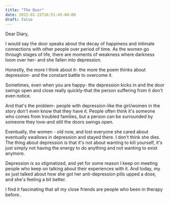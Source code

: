 ```yaml
---
title: "The Door"
date: 2022-02-22T16:51:43-04:00
draft: false
---
```


Dear Diary,

I would say the door speaks about the decay of happiness and intimate connections with other people over period of time. As the women go through stages of life, there are moments of weakness where darkness loom over her- and she fallen into depression. 

Honestly, the more I think about it- the more the poem thinks about depression- and the constant battle to overcome it. 

Sometimes, even when you are happy- the depression kicks in and the door swings open and close really quickly-that  the person suffering from it don't even notice. 

And that's the problem- people with depression-like the girl/women in the story don't even know that they have it. People often think it's someone who comes from troubled families, but a person can be surrounded by someone they love-and still the doors swings open.

Eventually, the women - old now, and lost everyone she cared about eventually swallows in depression and stayed there. I don't think she dies. The thing about depression is that it's not about wanting to kill yourself, it's just simply not having the energy to do anything and not wanting to exist anymore. 

Depression is so stigmatized, and yet for some reason I keep on meeting people who keep on talking about their experiences with it. And today, my ex just talked about how she got her anti-depression pills upped a dose, and she's feeling a bit better.

I find it fascinating that all my close friends are people who been in therapy before..